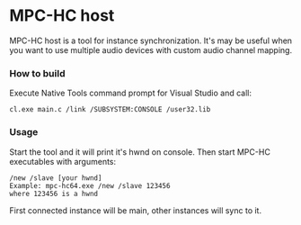 # MPC-HC host

MPC-HC host is a tool for instance synchronization.
It's may be useful when you want to use multiple audio devices with custom audio channel mapping.

### How to build

Execute Native Tools command prompt for Visual Studio and call:
```
cl.exe main.c /link /SUBSYSTEM:CONSOLE /user32.lib
```

### Usage

Start the tool and it will print it's hwnd on console.
Then start MPC-HC executables with arguments:
```
/new /slave [your hwnd]
Example: mpc-hc64.exe /new /slave 123456
where 123456 is a hwnd
```
First connected instance will be main, other instances will sync to it.
